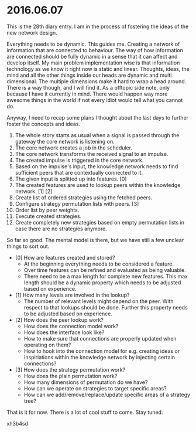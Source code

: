 # 2016.06.07
This is the 28th diary entry. I am in the process of fostering the ideas of the
new network design.

Everything needs to be dynamic. This guides me. Creating a network of
information that are connected to behaviour. The way of how information are
connected should be fully dynamic in a sense that it can affect and develop
itself. My main problem implementation wise is that information technology as
we know it right now is static and linear. Thoughts, ideas, the mind and all
the other things inside our heads are dynamic and multi dimensional. The
multiple dimensions make it hard to wrap a head around. There is a way though,
and I will find it. As a offtopic side note, only because I have it currently
in mind. There would happen way more awesome things in the world if not every
idiot would tell what you cannot do.

Anyway, I need to recap some plans I thought about the last days to further
foster the concepts and ideas.

1. The whole story starts as usual when a signal is passed through the gateway
   the core network is listening on.
2. The core network creates a job in the scheduler.
3. The core network transforms the received signal to an impulse.
4. The created impulse is triggered in the core network.
5. Based on the impulse's input, the knowledge network needs to find sufficient
   peers that are contextually connected to it.
  1. The given input is splitted up into features. [0]
  2. The created features are used to lookup peers within the knowledge
     network. [1] [2]
6. Create list of ordered strategies using the fetched peers.
  1. Configure strategy permutation lists with peers. [3]
  2. Order list by peer weights.
7. Execute created strategies.
8. Create completely new strategies based on empty permutation lists in case
   there are no strategies anymore.

So far so good. The mental model is there, but we have still a few unclear
things to sort out.

- [0] How are features created and stored?
  - At the beginning everything needs to be considered a feature.
  - Over time features can be refined and evaluated as being valuable.
  - There need to be a max length for complete new features. This max length
    should be a dynamic property which needs to be adjusted based on
    experience.
- [1] How many levels are involved in the lookup?
  - The number of relevant levels might depend on the peer. With respect to
    that lookups should be done. Further this property needs to be adjusted
    based on experience.
- [2] How does the peer lookup work?
  - How does the connection model work?
  - How does the interface look like?
  - How to make sure that connections are properly updated when operating on
    them?
  - How to hook into the connection model for e.g. creating ideas or
    inspiriations within the knowledge network by injecting certain
    connections?
- [3] How does the strategy permutation work?
  - How does the plain permutation work?
  - How many dimensions of permutation do we have?
  - How can we operate on strategies to target specific areas?
  - How can we add/remove/replace/update specific areas of a strategy tree?

That is it for now. There is a lot of cool stuff to come. Stay tuned.

xh3b4sd
